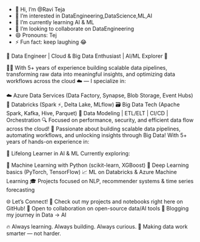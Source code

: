 - 👋 Hi, I’m @Ravi Teja
- 👀 I’m interested in DataEngineering,DataScience,ML,AI
- 🌱 I’m currently learning AI & ML
- 💞️ I’m looking to collaborate on DataEngineering
- 😄 Pronouns: Tej
- ⚡ Fun fact: keep laughing 😂
  
  
🚀 Data Engineer | Cloud & Big Data Enthusiast | AI/ML Explorer 🤖

👨‍💻 With 5+ years of experience building scalable data pipelines, transforming raw data into meaningful insights, and optimizing data workflows across the cloud ☁️ 
— I specialize in:

☁️ Azure Data Services (Data Factory, Synapse, Blob Storage, Event Hubs)
🧠 Databricks (Spark ⚡, Delta Lake, MLflow)
🗃️ Big Data Tech (Apache Spark, Kafka, Hive, Parquet)
🧩 Data Modeling | ETL/ELT | CI/CD | Orchestration
🔍 Focused on performance, security, and efficient data flow across the cloud!
🚀 Passionate about building scalable data pipelines, automating workflows, and unlocking insights through Big Data! With 5+ years of hands-on experience in:

🧠 Lifelong Learner in AI & ML
Currently exploring:

🤖 Machine Learning with Python (scikit-learn, XGBoost)
🧠 Deep Learning basics (PyTorch, TensorFlow)
📈 ML on Databricks & Azure Machine Learning
🎓 Projects focused on NLP, recommender systems & time series forecasting


🌐 Let’s Connect!
📂 Check out my projects and notebooks right here on GitHub!
💬 Open to collaboration on open-source data/AI tools
📝 Blogging my journey in Data → AI

🔥 Always learning. Always building. Always curious.
🎯 Making data work smarter — not harder.

<!---
kptej/kptej is a ✨ special ✨ repository because its `README.md` (this file) appears on your GitHub profile.
You can click the Preview link to take a look at your changes.
--->
